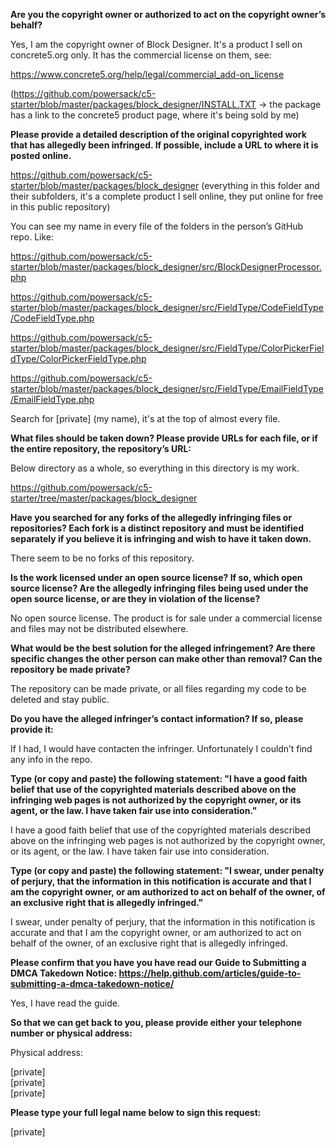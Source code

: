 **Are you the copyright owner or authorized to act on the copyright owner’s behalf?**

Yes, I am the copyright owner of Block Designer. It's a product I sell on concrete5.org only. It has the commercial license on them, see:

https://www.concrete5.org/help/legal/commercial_add-on_license

(https://github.com/powersack/c5-starter/blob/master/packages/block_designer/INSTALL.TXT -> the package has a link to the concrete5 product page, where it's being sold by me)

**Please provide a detailed description of the original copyrighted work that has allegedly been infringed. If possible, include a URL to where it is posted online.**

https://github.com/powersack/c5-starter/blob/master/packages/block_designer (everything in this folder and their subfolders, it's a complete product I sell online, they put online for free in this public repository)

You can see my name in every file of the folders in the person’s GitHub repo. Like:

https://github.com/powersack/c5-starter/blob/master/packages/block_designer/src/BlockDesignerProcessor.php

https://github.com/powersack/c5-starter/blob/master/packages/block_designer/src/FieldType/CodeFieldType/CodeFieldType.php

https://github.com/powersack/c5-starter/blob/master/packages/block_designer/src/FieldType/ColorPickerFieldType/ColorPickerFieldType.php

https://github.com/powersack/c5-starter/blob/master/packages/block_designer/src/FieldType/EmailFieldType/EmailFieldType.php

Search for [private] (my name), it's at the top of almost every file.

**What files should be taken down? Please provide URLs for each file, or if the entire repository, the repository’s URL:**

Below directory as a whole, so everything in this directory is my work.

https://github.com/powersack/c5-starter/tree/master/packages/block_designer

**Have you searched for any forks of the allegedly infringing files or repositories? Each fork is a distinct repository and must be identified separately if you believe it is infringing and wish to have it taken down.**

There seem to be no forks of this repository.

**Is the work licensed under an open source license? If so, which open source license? Are the allegedly infringing files being used under the open source license, or are they in violation of the license?**

No open source license. The product is for sale under a commercial license and files may not be distributed elsewhere.

**What would be the best solution for the alleged infringement? Are there specific changes the other person can make other than removal? Can the repository be made private?**

The repository can be made private, or all files regarding my code to be deleted and stay public.

**Do you have the alleged infringer’s contact information? If so, please provide it:**

If I had, I would have contacten the infringer. Unfortunately I couldn’t find any info in the repo.

**Type (or copy and paste) the following statement: "I have a good faith belief that use of the copyrighted materials described above on the infringing web pages is not authorized by the copyright owner, or its agent, or the law. I have taken fair use into consideration."**

I have a good faith belief that use of the copyrighted materials described above on the infringing web pages is not authorized by the copyright owner, or its agent, or the law. I have taken fair use into consideration.

**Type (or copy and paste) the following statement: "I swear, under penalty of perjury, that the information in this notification is accurate and that I am the copyright owner, or am authorized to act on behalf of the owner, of an exclusive right that is allegedly infringed."**

I swear, under penalty of perjury, that the information in this notification is accurate and that I am the copyright owner, or am authorized to act on behalf of the owner, of an exclusive right that is allegedly infringed.

**Please confirm that you have you have read our Guide to Submitting a DMCA Takedown Notice: https://help.github.com/articles/guide-to-submitting-a-dmca-takedown-notice/**

Yes, I have read the guide.

**So that we can get back to you, please provide either your telephone number or physical address:**

Physical address:

[private]  
[private]  
[private]

**Please type your full legal name below to sign this request:**

[private]
